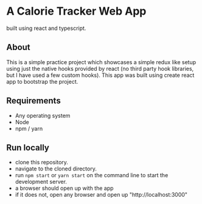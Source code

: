 # A Calorie Tracker Web App
built using react and typescript. 

## About
This is a simple practice project which showcases a simple redux like setup using just the native hooks provided by react (no third party hook libraries, but I have used a few custom hooks). This app was built using create react app to bootstrap the project.

## Requirements
 - Any operating system
 - Node
 - npm / yarn

## Run locally
 - clone this repository.
 - navigate to the cloned directory.
 - run `npm start` or `yarn start` on the command line to start the development server.
 - a browser should open up with the app
 - if it does not, open any browser and open up "http://localhost:3000"